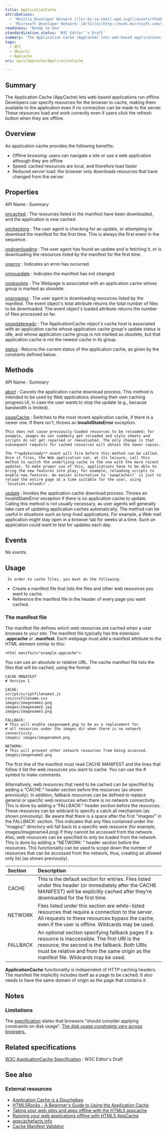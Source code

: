 ```yaml
---
title: ApplicationCache
attributions:
  - 'Mozilla Developer Network [![cc-by-sa-small-wpd.svg](/assets/thumb/8/8c/cc-by-sa-small-wpd.svg/120px-cc-by-sa-small-wpd.svg.png)](http://creativecommons.org/licenses/by-sa/3.0/us/): [Article](https://developer.mozilla.org/en-US/docs/HTML/Using_the_application_cache)'
  - 'Microsoft Developer Network: [Article](http://msdn.microsoft.com/en-us/library/ie/hh828809%28v=vs.85%29.aspx)'
readiness: 'Ready to Use'
standardization_status: 'W3C Editor''s Draft'
summary: 'The Application Cache (AppCache) lets web-based applications run offline. Developers can specify resources for the browser to cache, making them available to the application even if no connection can be made to the server. These resources load and work correctly even if users click the refresh button when they are offline.'
tags:
  - API
  - Objects
  - Appcache
uri: apis/appcache/ApplicationCache

---
```

## Summary

The Application Cache (AppCache) lets web-based applications run offline. Developers can specify resources for the browser to cache, making them available to the application even if no connection can be made to the server. These resources load and work correctly even if users click the refresh button when they are offline.

## Overview

An application cache provides the following benefits:

-   Offline browsing: users can navigate a site or use a web application although they are offline
-   Speed: cached resources are local, and therefore load faster
-   Reduced server load: the browser only downloads resources that have changed from the server.

## Properties

API Name
:   Summary

[oncached](/apis/appcache/ApplicationCache/oncached)
:   The resources listed in the manifest have been downloaded, and the application is now cached.

[onchecking](/apis/appcache/ApplicationCache/onchecking)
:   The user agent is checking for an update, or attempting to download the manifest for the first time. This is always the first event in the sequence.

[ondownloading](/apis/appcache/ApplicationCache/ondownloading)
:   The user agent has found an update and is fetching it, or is downloading the resources listed by the manifest for the first time.

[onerror](/apis/appcache/ApplicationCache/onerror)
:   Indicates an error has occurred.

[onnoupdate](/apis/appcache/ApplicationCache/onnoupdate)
:   Indicates the manifest has not changed.

[onobsolete](/apis/appcache/ApplicationCache/onobsolete)
:   The Webpage is associated with an application cache whose group is marked as obsolete.

[onprogress](/apis/appcache/ApplicationCache/onprogress)
:   The user agent is downloading resources listed by the manifest. The event object's total attribute returns the total number of files to be downloaded. The event object's loaded attribute returns the number of files processed so far.

[onupdateready](/apis/appcache/ApplicationCache/onupdateready)
:   The ApplicationCache object's cache host is associated with an application cache whose application cache group's update status is idle, and whose application cache group is not marked as obsolete, but that application cache is not the newest cache in its group.

[status](/apis/appcache/ApplicationCache/status)
:   Returns the current status of the application cache, as given by the constants defined below.

## Methods

API Name
:   Summary

[abort](/apis/appcache/ApplicationCache/abort)
:   Cancels the application cache download process. This method is intended to be used by Web applications showing their own caching progress UI, in case the user wants to stop the update (e.g., because bandwidth is limited).

[swapCache](/apis/appcache/ApplicationCache/swapCache)
:   Switches to the most recent application cache, if there is a newer one. If there isn't, throws an **InvalidStateError** exception.

    This does not cause previously-loaded resources to be reloaded; for example, images do not suddenly get reloaded and style sheets and scripts do not get reparsed or reevaluated. The only change is that subsequent requests for cached resources will obtain the newer copies.

    The **updateready** event will fire before this method can be called. Once it fires, the Web application can, at its leisure, call this method to switch the underlying cache to the one with the more recent updates. To make proper use of this, applications have to be able to bring the new features into play; for example, reloading scripts to enable new features. An easier alternative to `swapCache()` is just to reload the entire page at a time suitable for the user, using `location.reload()`.

[update](/apis/appcache/ApplicationCache/update)
:   Invokes the application cache download process. Throws an InvalidStateError exception if there is no application cache to update. Calling this method is not usually necessary, as user agents will generally take care of updating application caches automatically. The method can be useful in situations such as long-lived applications. For example, a Web mail application might stay open in a browser tab for weeks at a time. Such an application could want to test for updates each day.

## Events

*No events.*

## Usage

     In order to cache files, you must do the following:

-   Create a manifest file that lists the files and other web resources you want to cache.
-   Reference the manifest file in the header of every page you want cached.

### The manifest file

The manifest file defines which web resources are cached when a user browses to your site. The manifest file typically has the extension **.appcache** or **.manifest**. Each webpage must add a manifest attribute to the HTML element similar to this:

    <html manifest="example.appcache">

You can use an absolute or relative URL. The cache manifest file lists the files that will be cached, using the format:

    CACHE MANIFEST
    # Version 1

    CACHE:
    script/scriptfilename1.js
    css/cssfilename.css
    images/imagename1.png
    images/imagename2.jpg
    images/imagename3.png

    FALLBACK:
    # This will enable imagename4.png to be as a replacement for
    # all resources under the images dir when there is no network connectivity.
    images/ images/imagename4.png

    NETWORK:
    # This will prevent other network resources from being accessed.
    images/imagename5.png

The first line of the manifest must read CACHE MANIFEST and the lines that follow it list the web resources you want to cache. You can use the \# symbol to make comments.

Alternatively, web resources that need to be cached can be specified by adding a “CACHE:” header section before the resources (as shown previously). In addition, fallback resources can be defined to replace general or specific web resources when there is no network connectivity. This is done by adding a “FALLBACK:” header section before the resources. These resources can be wildcard to specify a catch all mechanism (as shown previously). Be aware that there is a space after the first "images/" in the FALLBACK: section. This indicates that any files contained under the "images/" directory will fall back to a specific web resource (for example, images/imagename4.png) if they cannot be accessed from the network. Also, web resources can be specified to only be loaded from the network. This is done by adding a "NETWORK: " header section before the resources. This functionality can be used to scope down the number of resources that can be accessed from the network, thus, creating an allowed only list (as shown previously).

|Section|Description|
|:------|:----------|
|CACHE|This is the default section for entries. Files listed under this header (or immediately after the CACHE MANIFEST) will be explicitly cached after they're downloaded for the first time.|
|NETWORK|Files listed under this section are white-listed resources that require a connection to the server. All requests to these resources bypass the cache, even if the user is offline. Wildcards may be used.|
|FALLBACK|An optional section specifying fallback pages if a resource is inaccessible. The first URI is the resource, the second is the fallback. Both URIs must be relative and from the same origin as the manifest file. Wildcards may be used.|

**ApplicationCache** functionality is independent of HTTP caching headers. The manifest file implicitly includes itself as a page to be cached. It also needs to have the same domain of origin as the page that contains it.

## Notes

### Limitations

The [specification](http://www.whatwg.org/specs/web-apps/current-work/multipage/offline.html) states that browsers "should consider applying constraints on disk usage". [The disk usage constraints vary across browsers.](http://www.browserscope.org/user/tests/table/agt1YS1wcm9maWxlcnINCxIEVGVzdBjwwK0RDA?v=3&layout=simple)

## Related specifications

[W3C ApplicationCache Specification](http://dev.w3.org/html5/spec/single-page.html#application-cache-api)
:   W3C Editor's Draft

## See also

### External resources

-   [Application Cache is a Douchebag](http://alistapart.com/article/application-cache-is-a-douchebag)
-   [HTML5Rocks - A Beginner's Guide to Using the Application Cache](http://www.html5rocks.com/en/tutorials/appcache/beginner/)
-   [Taking your web sites and apps offline with the HTML5 appcache](http://www.webdirections.org/blog/get-offline/)
-   [Running your web applications offline with HTML5 AppCache](http://dev.opera.com/articles/view/offline-applications-html5-appcache/)
-   [appcachefacts.info](http://appcachefacts.info/)
-   [Cache Manifest Validator](http://manifest-validator.com)
